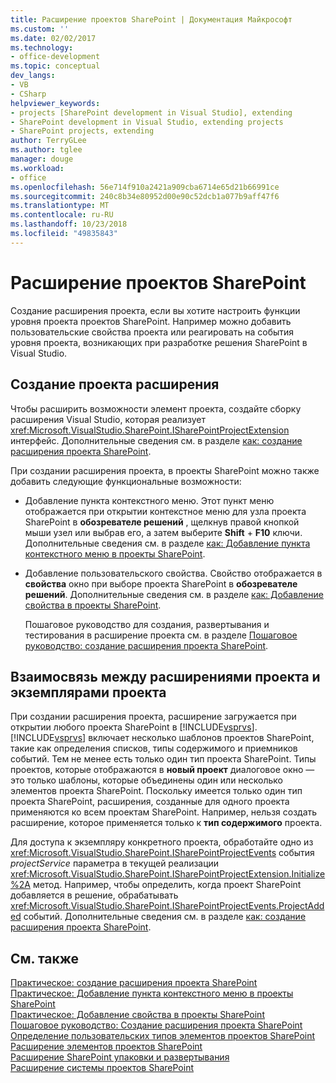 ```yaml
---
title: Расширение проектов SharePoint | Документация Майкрософт
ms.custom: ''
ms.date: 02/02/2017
ms.technology:
- office-development
ms.topic: conceptual
dev_langs:
- VB
- CSharp
helpviewer_keywords:
- projects [SharePoint development in Visual Studio], extending
- SharePoint development in Visual Studio, extending projects
- SharePoint projects, extending
author: TerryGLee
ms.author: tglee
manager: douge
ms.workload:
- office
ms.openlocfilehash: 56e714f910a2421a909cba6714e65d21b66991ce
ms.sourcegitcommit: 240c8b34e80952d00e90c52dcb1a077b9aff47f6
ms.translationtype: MT
ms.contentlocale: ru-RU
ms.lasthandoff: 10/23/2018
ms.locfileid: "49835843"
---
```

# <a name="extend-sharepoint-projects"></a>Расширение проектов SharePoint
  Создание расширения проекта, если вы хотите настроить функции уровня проекта проектов SharePoint. Например можно добавить пользовательские свойства проекта или реагировать на события уровня проекта, возникающих при разработке решения SharePoint в Visual Studio.  
  
## <a name="create-project-extensions"></a>Создание проекта расширения
 Чтобы расширить возможности элемент проекта, создайте сборку расширения Visual Studio, которая реализует <xref:Microsoft.VisualStudio.SharePoint.ISharePointProjectExtension> интерфейс. Дополнительные сведения см. в разделе [как: создание расширения проекта SharePoint](../sharepoint/how-to-create-a-sharepoint-project-extension.md).  
  
 При создании расширения проекта, в проекты SharePoint можно также добавить следующие функциональные возможности:  
  
- Добавление пункта контекстного меню. Этот пункт меню отображается при открытии контекстное меню для узла проекта SharePoint в **обозревателе решений** , щелкнув правой кнопкой мыши узел или выбрав его, а затем выберите **Shift** +  **F10** ключи. Дополнительные сведения см. в разделе [как: Добавление пункта контекстного меню в проекты SharePoint](../sharepoint/how-to-add-a-shortcut-menu-item-to-sharepoint-projects.md).  
  
- Добавление пользовательского свойства. Свойство отображается в **свойства** окно при выборе проекта SharePoint в **обозревателе решений**. Дополнительные сведения см. в разделе [как: Добавление свойства в проекты SharePoint](../sharepoint/how-to-add-a-property-to-sharepoint-projects.md).  
  
  Пошаговое руководство для создания, развертывания и тестирования в расширение проекта см. в разделе [Пошаговое руководство: создание расширения проекта SharePoint](../sharepoint/walkthrough-creating-a-sharepoint-project-extension.md).  
  
## <a name="understand-the-relationship-between-project-extensions-and-project-instances"></a>Взаимосвязь между расширениями проекта и экземплярами проекта
 При создании расширения проекта, расширение загружается при открытии любого проекта SharePoint в [!INCLUDE[vsprvs](../sharepoint/includes/vsprvs-md.md)]. [!INCLUDE[vsprvs](../sharepoint/includes/vsprvs-md.md)] включает несколько шаблонов проектов SharePoint, такие как определения списков, типы содержимого и приемников событий. Тем не менее есть только один тип проекта SharePoint. Типы проектов, которые отображаются в **новый проект** диалоговое окно — это только шаблоны, которые объединены один или несколько элементов проекта SharePoint. Поскольку имеется только один тип проекта SharePoint, расширения, созданные для одного проекта применяются ко всем проектам SharePoint. Например, нельзя создать расширение, которое применяется только к **тип содержимого** проекта.  
  
 Для доступа к экземпляру конкретного проекта, обработайте одно из <xref:Microsoft.VisualStudio.SharePoint.ISharePointProjectEvents> события *projectService* параметра в текущей реализации <xref:Microsoft.VisualStudio.SharePoint.ISharePointProjectExtension.Initialize%2A> метод. Например, чтобы определить, когда проект SharePoint добавляется в решение, обрабатывать <xref:Microsoft.VisualStudio.SharePoint.ISharePointProjectEvents.ProjectAdded> событий. Дополнительные сведения см. в разделе [как: создание расширения проекта SharePoint](../sharepoint/how-to-create-a-sharepoint-project-extension.md).  
  
## <a name="see-also"></a>См. также
 [Практическое: создание расширения проекта SharePoint](../sharepoint/how-to-create-a-sharepoint-project-extension.md)   
 [Практическое: Добавление пункта контекстного меню в проекты SharePoint](../sharepoint/how-to-add-a-shortcut-menu-item-to-sharepoint-projects.md)   
 [Практическое: Добавление свойства в проекты SharePoint](../sharepoint/how-to-add-a-property-to-sharepoint-projects.md)   
 [Пошаговое руководство: Создание расширения проекта SharePoint](../sharepoint/walkthrough-creating-a-sharepoint-project-extension.md)   
 [Определение пользовательских типов элементов проектов SharePoint](../sharepoint/defining-custom-sharepoint-project-item-types.md)   
 [Расширение элементов проектов SharePoint](../sharepoint/extending-sharepoint-project-items.md)   
 [Расширение SharePoint упаковки и развертывания](../sharepoint/extending-sharepoint-packaging-and-deployment.md)   
 [Расширение системы проектов SharePoint](../sharepoint/extending-the-sharepoint-project-system.md)  
  
  
